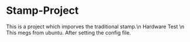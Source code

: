 # Stamp-Project
This is a project which imporves the traditional stamp.\n
Hardware Test \n
This megs from ubuntu.
After setting the config file.
